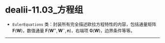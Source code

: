 # dealii-11.03_方程组

- `EulerEquations` 类：封装所有完全描述欧拉方程特性的内容，包括通量矩阵 $\mathbf{F}(\mathbf{W})$，数值通量 $\mathbf{F}(\mathbf{W}^+, \mathbf{W}^-, \mathbf{n})$，右端项 $\mathbf{G}(\mathbf{W})$，边界条件等等。

---


<!--stackedit_data:
eyJoaXN0b3J5IjpbLTIwMTQxMzczMDcsLTkxNDM0NTc1N119
-->